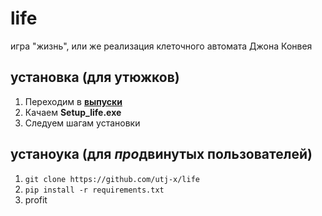 # life
игра "жизнь", или же реализация клеточного автомата Джона Конвея

## установка (для утюжков)
1. Переходим в [**выпуски**](https://github.com/utj-x/life/releases/latest)
2. Качаем **Setup_life.exe**
3. Следуем шагам установки

## устаноука (для *про*двинутых пользователей)
1. ```git clone https://github.com/utj-x/life```
2. ```pip install -r requirements.txt```
3. profit
